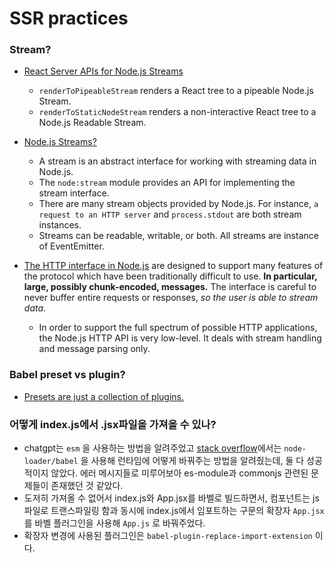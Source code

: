 # SSR practices

### Stream?

- [React Server APIs for Node.js Streams](https://react.dev/reference/react-dom/server#server-apis-for-nodejs-streams)

  - `renderToPipeableStream` renders a React tree to a pipeable Node.js Stream.
  - `renderToStaticNodeStream` renders a non-interactive React tree to a Node.js Readable Stream.

- [Node.js Streams?](https://nodejs.org/api/stream.html#stream)

  - A stream is an abstract interface for working with streaming data in Node.js.
  - The `node:stream` module provides an API for implementing the stream interface.
  - There are many stream objects provided by Node.js. For instance, `a request to an HTTP server` and `process.stdout` are both stream instances.
  - Streams can be readable, writable, or both. All streams are instance of EventEmitter.

- [The HTTP interface in Node.js](https://nodejs.org/api/http.html#http) are designed to support many features of the protocol which have been traditionally difficult to use. **In particular, large, possibly chunk-encoded, messages.** The interface is careful to never buffer entire requests or responses, _so the user is able to stream data_.
  - In order to support the full spectrum of possible HTTP applications, the Node.js HTTP API is very low-level. It deals with stream handling and message parsing only.

### Babel preset vs plugin?

- [Presets are just a collection of plugins.](https://stackoverflow.com/a/45943890/9781499)

### 어떻게 index.js에서 .jsx파일을 가져올 수 있나?

- chatgpt는 `esm` 을 사용하는 방법을 알려주었고 [stack overflow](https://stackoverflow.com/questions/73200289/importing-jsx-with-esm-dynamic-imports-in-node-js)에서는 `node-loader/babel` 을 사용해 런타임에 어떻게 바꿔주는 방법을 알려줬는데, 둘 다 성공적이지 않았다. 에러 메시지들로 미루어보아 es-module과 commonjs 관련된 문제들이 존재했던 것 같았다.
- 도저히 가져올 수 없어서 index.js와 App.jsx를 바벨로 빌드하면서, 컴포넌트는 js파일로 트랜스파일링 함과 동시에 index.js에서 임포트하는 구문의 확장자 `App.jsx`를 바벨 플러그인을 사용해 `App.js` 로 바꿔주었다.
- 확장자 변경에 사용된 플러그인은 `babel-plugin-replace-import-extension` 이다.
